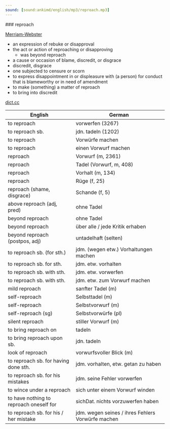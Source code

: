 ```yaml
---
sound: [sound:ankimd/english/mp3/reproach.mp3]
---
```


\### reproach

[Merriam-Webster](https://www.merriam-webster.com/dictionary/reproach)

- an expression of rebuke or disapproval
- the act or action of reproaching or disapproving
    - was beyond reproach
- a cause or occasion of blame, discredit, or disgrace
- discredit, disgrace
- one subjected to censure or scorn
- to express disappointment in or displeasure with (a person) for conduct that is blameworthy or in need of amendment
- to make (something) a matter of reproach
- to bring into discredit

[dict.cc](https://www.dict.cc/reproach)

| English        | German       |
| -------------- | ------------ |
| to reproach | vorwerfen (3267) |
| to reproach sb. | jdn. tadeln (1202) |
| to reproach | Vorwürfe machen |
| to reproach | einen Vorwurf machen |
| reproach | Vorwurf (m, 2361) |
| reproach | Tadel (Vorwurf, m, 408) |
| reproach | Vorhalt (m, 134) |
| reproach | Rüge (f, 25) |
| reproach (shame, disgrace) | Schande (f, 5) |
| above reproach (adj, pred) | ohne Tadel |
| beyond reproach | ohne Tadel |
| beyond reproach | über alle / jede Kritik erhaben |
| beyond reproach (postpos, adj) | untadelhaft (selten) |
| to reproach sb. (for sth.) | jdm. (wegen etw.) Vorhaltungen machen |
| to reproach sb. for sth. | jdm. etw. vorhalten |
| to reproach sb. with sth. | jdm. etw. vorwerfen |
| to reproach sb. with sth. | jdm. etw. zum Vorwurf machen |
| mild reproach | sanfter Tadel (m) |
| self-reproach | Selbsttadel (m) |
| self-reproach | Selbstvorwurf (m) |
| self-reproach (sg) | Selbstvorwürfe (pl) |
| silent reproach | stiller Vorwurf (m) |
| to bring reproach on | tadeln |
| to bring reproach upon sb. | jdn. tadeln |
| look of reproach | vorwurfsvoller Blick (m) |
| to reproach sb. for having done sth. | jdm. vorhalten, etw. getan zu haben |
| to reproach sb. for his mistakes | jdm. seine Fehler vorwerfen |
| to wince under a reproach | sich unter einem Vorwurf winden |
| to have nothing to reproach oneself for | sichDat. nichts vorzuwerfen haben |
| to reproach sb. for his / her mistake | jdm. wegen seines / ihres Fehlers Vorwürfe machen |
